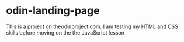 # odin-landing-page
This is a project on theodinproject.com. I am testing my HTML and CSS 
skills before moving on the the JavaScript lesson
